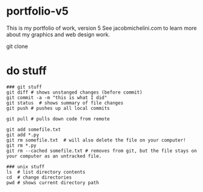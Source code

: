 # portfolio-v5
This is my portfolio of work, version 5
See jacobmichelini.com to learn more about my graphics and web design work.


git clone <url>

# do stuff
```
### git stuff
git diff # shows unstanged changes (before commit)
git commit -a -m "this is what I did"
git status  # shows summary of file changes
git push # pushes up all local commits

git pull # pulls down code from remote

git add somefile.txt
git add *.py
git rm somefile.txt  # will also delete the file on your computer!
git rm *.py 
git rm --cached somefile.txt # removes from git, but the file stays on your computer as an untracked file.

### unix stuff
ls  # list directory contents
cd  # change directories
pwd # shows current directory path
```





